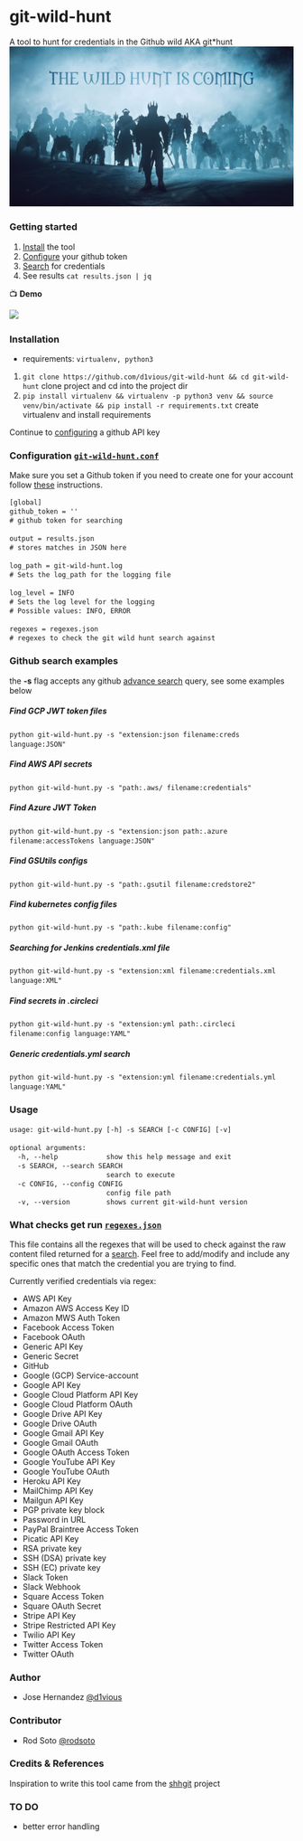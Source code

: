 # git-wild-hunt
A tool to hunt for credentials in the Github wild AKA git*hunt
![](static/wildhunt.jpg)

### Getting started
 
1. [Install](#installation) the tool
2. [Configure](#configuration) your github token
3. [Search](#github-search-examples) for credentials
4. See results `cat results.json | jq`

:tv: **Demo**

![](static/demo.gif)

### Installation 

* requirements:     `virtualenv, python3`

1. `git clone https://github.com/d1vious/git-wild-hunt && cd git-wild-hunt` clone project and cd into the project dir
2. `pip install virtualenv && virtualenv -p python3 venv && source venv/bin/activate && pip install -r requirements.txt` create virtualenv and install requirements

Continue to [configuring](#configuration) a github API key

### Configuration [`git-wild-hunt.conf`](https://github.com/d1vious/git-wild-hunt/blob/master/git-wild-hunt.conf)

Make sure you set a Github token if you need to create one for your account follow [these](https://help.github.com/en/github/authenticating-to-github/creating-a-personal-access-token-for-the-command-line) instructions. 

```
[global]
github_token = ''
# github token for searching

output = results.json
# stores matches in JSON here

log_path = git-wild-hunt.log
# Sets the log_path for the logging file

log_level = INFO
# Sets the log level for the logging
# Possible values: INFO, ERROR

regexes = regexes.json
# regexes to check the git wild hunt search against
```

### Github search examples

the **-s** flag accepts any github [advance search](https://github.com/search/advanced) query, see some examples below

##### Find GCP JWT token files
`python git-wild-hunt.py -s "extension:json filename:creds language:JSON"`

##### Find AWS API secrets
`python git-wild-hunt.py -s "path:.aws/ filename:credentials"`

##### Find Azure JWT Token
`python git-wild-hunt.py -s "extension:json path:.azure filename:accessTokens language:JSON"`

##### Find GSUtils configs
`python git-wild-hunt.py -s "path:.gsutil filename:credstore2"`

##### Find kubernetes config files
`python git-wild-hunt.py -s "path:.kube filename:config"`

##### Searching for Jenkins credentials.xml file
`python git-wild-hunt.py -s "extension:xml filename:credentials.xml language:XML"`

##### Find secrets in .circleci
`python git-wild-hunt.py -s "extension:yml path:.circleci filename:config language:YAML"`

##### Generic credentials.yml search 
`python git-wild-hunt.py -s "extension:yml filename:credentials.yml language:YAML"`


### Usage

```
usage: git-wild-hunt.py [-h] -s SEARCH [-c CONFIG] [-v]

optional arguments:
  -h, --help            show this help message and exit
  -s SEARCH, --search SEARCH
                        search to execute
  -c CONFIG, --config CONFIG
                        config file path
  -v, --version         shows current git-wild-hunt version
```

### What checks get run [`regexes.json`](https://github.com/d1vious/git-wild-hunt/blob/master/regexes.json)
This file contains all the regexes that will be used to check against the raw content filed returned for a [search](#github-search-examples). Feel free to add/modify and include any specific ones that match the credential you are trying to find. 

Currently verified credentials via regex:

*   AWS API Key
*   Amazon AWS Access Key ID
*   Amazon MWS Auth Token
*   Facebook Access Token
*   Facebook OAuth
*   Generic API Key
*   Generic Secret
*   GitHub
*   Google (GCP) Service-account
*   Google API Key
*   Google Cloud Platform API Key
*   Google Cloud Platform OAuth
*   Google Drive API Key
*   Google Drive OAuth
*   Google Gmail API Key
*   Google Gmail OAuth
*   Google OAuth Access Token
*   Google YouTube API Key
*   Google YouTube OAuth
*   Heroku API Key
*   MailChimp API Key
*   Mailgun API Key
*   PGP private key block
*   Password in URL
*   PayPal Braintree Access Token
*   Picatic API Key
*   RSA private key
*   SSH (DSA) private key
*   SSH (EC) private key
*   Slack Token
*   Slack Webhook
*   Square Access Token
*   Square OAuth Secret
*   Stripe API Key
*   Stripe Restricted API Key
*   Twilio API Key
*   Twitter Access Token
*   Twitter OAuth

### Author

* Jose Hernandez [@d1vious](https://twitter.com/d1vious)

### Contributor 
 * Rod Soto [@rodsoto](https://twitter.com/rodsoto)

### Credits & References

Inspiration to write this tool came from the [shhgit](https://github.com/eth0izzle/shhgit/) project

### TO DO
* better error handling